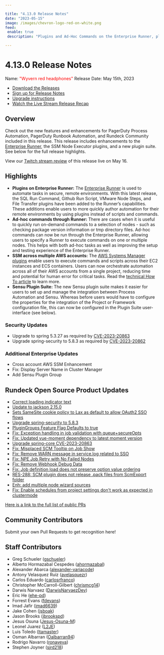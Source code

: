 ```yaml
---

title: "4.13.0 Release Notes"
date: "2023-05-15"
image: /images/chevron-logo-red-on-white.png
feed:
 enable: true
 description: "Plugins and Ad-Hoc Commands on the Enterprise Runner, plus more Plugin enhancements."

---
```


# 4.13.0 Release Notes

Name: <span style="color: red"><span class="glyphicon glyphicon-headphones"></span> "Wyvern red headphones"</span>
Release Date: May 15th, 2023

- [Download the Releases](https://download.rundeck.com/)
- [Sign up for Release Notes](https://www.rundeck.com/release-notes-signup)
- [Upgrade instructions](/upgrading/)
- [Watch the Live Stream Release Recap](https://youtu.be/e6Rs9BRljAA)

## Overview

Check out the new features and enhancements for PagerDuty Process Automation, PagerDuty Runbook Automation, and Rundeck Community included in this release. This release includes enhancements to the [Enterprise Runner](/administration/runner/), the SSM Node Executor plugins, and a new plugin suite. See below for the full release highlights.

View our [Twitch stream review](https://www.twitch.tv/pdcommunity) of this release live on May 16. 

## Highlights

* **Plugins on Enterprise Runner:** The [Enterprise Runner](/administration/runner/#enterprise-runner-overview) is used to automate tasks in secure, remote environments. With this latest release, the SQL Run Command, Github Run Script, VMware Node Steps, and File Transfer plugins have been added to the Runner’s capabilities. These additions enable users to more quickly author automation for their remote environments by using plugins instead of scripts and commands.
* **Ad-hoc commands through Runner:** There are cases when it is useful to quickly run on-demand commands to a selection of nodes - such as checking package version information or tmp directory files. Ad-hoc commands can now be run through the Enterprise Runner, allowing users to specify a Runner to execute commands on one or multiple nodes. This helps with both ad-hoc tasks as well as improving the setup and testing experience of the Enterprise Runner.
* **SSM across multiple AWS accounts:** The [AWS Systems Manager plugins](/manual/projects/node-execution/aws-ssm.md#aws-systems-manager-ssm-node-executor-plugins) enable users to execute commands and scripts across their EC2 instances and ECS containers. Users can now orchestrate automation across all of their AWS accounts from a single project, reducing time and potential for human error for critical tasks. Read the [technical How To article](/learning/howto/cross-account-aws-ssm.md) to learn more.
* **Sensu Plugin Suite:** The new Sensu plugin suite makes it easier for users to set up and manage the integration between Process Automation and Sensu.  Whereas before users would have to configure the properties for the integration of the Project or Framework configuration file, this can now be configured in the Plugin Suite user-interface (see below).

### Security Updates

* Upgrade to spring 5.3.27 as required by [CVE-2023-20863](https://github.com/advisories/GHSA-wxqc-pxw9-g2p8)
* Upgrade spring-security to 5.8.3 as required by [CVE-2023-20862](https://github.com/advisories/GHSA-x873-6rgc-94jc)

### Additional Enterprise Updates

* Cross account AWS SSM Enhancement
* Fix: Display Server Name in Cluster Manager
* Add Sensu Plugin Group


## Rundeck Open Source Product Updates

* [Correct loading indicator text](https://github.com/rundeck/rundeck/pull/8312)
* [Update to jackson 2.15.0](https://github.com/rundeck/rundeck/pull/8307)
* [Sets SameSite cookie policy to Lax as default to allow OAuth2 SSO flows](https://github.com/rundeck/rundeck/pull/8301)
* [Upgrade spring-security to 5.8.3](https://github.com/rundeck/rundeck/pull/8297)
* [PluginGroups Feature Flag Defaults to true](https://github.com/rundeck/rundeck/pull/8294)
* [Fix: Exception handling in job validation with queue+secureOpts](https://github.com/rundeck/rundeck/pull/8283)
* [Fix: Updated vue-moment dependency to latest moment version](https://github.com/rundeck/rundeck/pull/8280)
* [Upgrade spring-core CVE-2023-20863](https://github.com/rundeck/rundeck/pull/8270)
* [Fix: Misplaced SCM Tooltip on Job Show](https://github.com/rundeck/rundeck/pull/8264)
* [Fix: Remove WARN message in service.log related to SSO](https://github.com/rundeck/rundeck/pull/8261)
* [Fix: NPE Job Retry with No Failed Nodes](https://github.com/rundeck/rundeck/pull/8232)
* [Fix: Remove Webhook Debug Data](https://github.com/rundeck/rundeck/pull/8227)
* [Fix: Job definition load does not preserve option value ordering](https://github.com/rundeck/rundeck/pull/8223)
* [RES-288: SCM plugin does not release .pack files from ScmExport folder](https://github.com/rundeck/rundeck/pull/8171)
* [Enh: add multiple node wizard sources](https://github.com/rundeck/rundeck/pull/8170)
* [Fix: Enable schedules from project settings don&#39;t work as expected in clustermode](https://github.com/rundeck/rundeck/pull/8169)


[Here is a link to the full list of public PRs](https://github.com/rundeck/rundeck/pulls?q=is%3Apr+milestone%3A4.13.0+is%3Aclosed)


## Community Contributors

Submit your own Pull Requests to get recognition here!

## Staff Contributors

* Greg Schueler ([gschueler](https://github.com/gschueler))
* Alberto Hormazabal Cespedes ([ahormazabal](https://github.com/ahormazabal))
* Alexander Abarca ([alexander-variacode](https://github.com/alexander-variacode))
* Antony Velasquez Ruiz ([avelasquezr](https://github.com/avelasquezr))
* Carlos Eduardo ([carlosrfranco](https://github.com/carlosrfranco))
* Christopher McCarroll-Gilbert ([chrismcg14](https://github.com/chrismcg14))
* Darwis Narvaez ([DarwisNarvaezDev](https://github.com/DarwisNarvaezDev))
* Eric He ([ehe-pd](https://github.com/ehe-pd))
* Forrest Evans ([fdevans](https://github.com/fdevans))
* Imad Jafir ([imad6639](https://github.com/imad6639))
* Jake Cohen ([jsboak](https://github.com/jsboak))
* Jason Brooks ([jbrookspd](https://github.com/jbrookspd))
* Jesus Osuna ([Jesus-Osuna-M](https://github.com/Jesus-Osuna-M))
* Leonel Juarez ([L2JE](https://github.com/L2JE))
* Luis Toledo ([ltamaster](https://github.com/ltamaster))
* Osman Albarran ([Oalbarran94](https://github.com/Oalbarran94))
* Rodrigo Navarro ([ronaveva](https://github.com/ronaveva))
* Stephen Joyner ([sjrd218](https://github.com/sjrd218))

